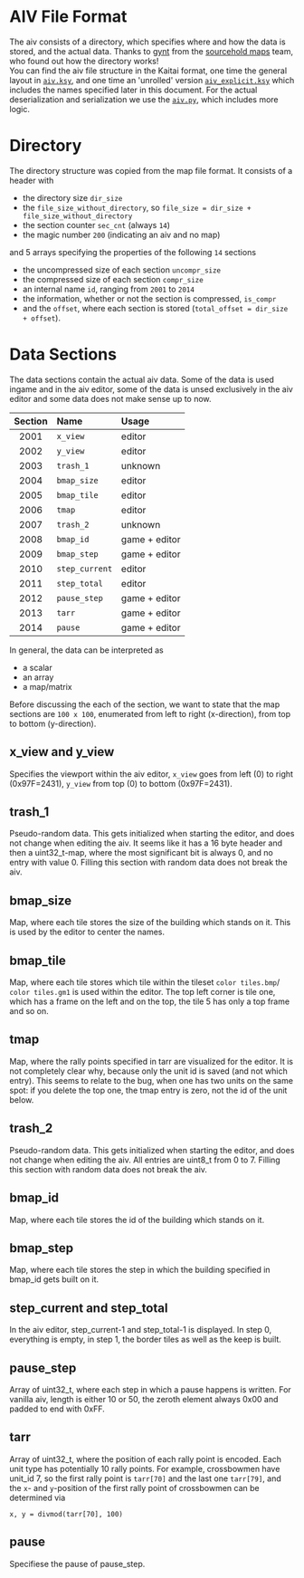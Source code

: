 # AIV File Format

The aiv consists of a directory, which specifies where and how the data is stored, and the actual data. Thanks to [gynt](https://github.com/gynt) from the [sourcehold maps](https://github.com/sourcehold/sourcehold-maps) team, who found out how the directory works!  
You can find the aiv file structure in the Kaitai format, one time the general layout in [`aiv.ksy`](https://github.com/J-T-de/Villagepp/blob/master/kaitai/aiv.ksy), and one time an 'unrolled' version [`aiv_explicit.ksy`](https://github.com/J-T-de/Villagepp/blob/master/kaitai/aiv_explicit.ksy) which includes the names specified later in this document. For the actual deserialization and serialization we use the [`aiv.py`](https://github.com/J-T-de/Villagepp/blob/master/aiv.py), which includes more logic.

# Directory

The directory structure was copied from the map file format. It consists of a header with
- the directory size `dir_size`
- the `file_size_without_directory`, so `file_size = dir_size + file_size_without_directory` 
- the section counter `sec_cnt` (always `14`)
- the magic number `200` (indicating an aiv and no map)

and 5 arrays specifying the properties of the following `14` sections

- the uncompressed size of each section `uncompr_size`
- the compressed size of each section `compr_size`
- an internal name `id`, ranging from `2001` to `2014`
- the information, whether or not the section is compressed, `is_compr`
- and the `offset`, where each section is stored (`total_offset = dir_size + offset`).

# Data Sections

The data sections contain the actual aiv data. Some of the data is used ingame and in the aiv editor, some of the data is unsed exclusively in the aiv editor and some data does not make sense up to now. 

| Section   | Name              | Usage
| :-------: | :---------------- | :------
| 2001      | `x_view`          | editor
| 2002      | `y_view`          | editor
| 2003      | `trash_1`         | unknown
| 2004      | `bmap_size`       | editor
| 2005      | `bmap_tile`       | editor
| 2006      | `tmap`            | editor
| 2007      | `trash_2`         | unknown
| 2008      | `bmap_id`         | game + editor
| 2009      | `bmap_step`       | game + editor
| 2010      | `step_current`    | editor
| 2011      | `step_total`      | editor
| 2012      | `pause_step`      | game + editor
| 2013      | `tarr`            | game + editor
| 2014      | `pause`           | game + editor

In general, the data can be interpreted as
- a scalar
- an array
- a map/matrix

Before discussing the each of the section, we want to state that the map sections are `100 x 100`, enumerated from left to right (x-direction), from top to bottom (y-direction).

## x_view and y_view

Specifies the viewport within the aiv editor, `x_view` goes from left (0) to right (0x97F=2431), `y_view` from top (0) to bottom (0x97F=2431).

## trash_1

Pseudo-random data. This gets initialized when starting the editor, and does not change when editing the aiv. It seems like it has a 16 byte header and then a uint32_t-map, where the most significant bit is always 0, and no entry with value 0. Filling this section with random data does not break the aiv.

## bmap_size

Map, where each tile stores the size of the building which stands on it. This is used by the editor to center the names.

## bmap_tile

Map, where each tile stores which tile within the tileset `color tiles.bmp`/ `color tiles.gm1` is used within the editor. The top left corner is tile one, which has a frame on the left and on the top, the tile 5 has only a top frame and so on.

## tmap

Map, where the rally points specified in tarr are visualized for the editor. It is not completely clear why, because only the unit id is saved (and not which entry). This seems to relate to the bug, when one has two units on the same spot: if you delete the top one, the tmap entry is zero, not the id of the unit below.

## trash_2

Pseudo-random data. This gets initialized when starting the editor, and does not change when editing the aiv. All entries are uint8_t from 0 to 7. Filling this section with random data does not break the aiv.

## bmap_id

Map, where each tile stores the id of the building which stands on it.

## bmap_step

Map, where each tile stores the step in which the building specified in bmap_id gets built on it.

## step_current and step_total

In the aiv editor, step_current-1 and step_total-1 is displayed. In step 0, everything is empty, in step 1, the border tiles as well as the keep is built.

## pause_step

Array of uint32_t, where each step in which a pause happens is written. For vanilla aiv, length is either 10 or 50, the zeroth element always 0x00 and padded to end with 0xFF.

## tarr

Array of uint32_t, where the position of each rally point is encoded. Each unit type has potentially 10 rally points. For example, crossbowmen have unit_id 7, so the first rally point is `tarr[70]` and the last one `tarr[79]`, and the `x`- and `y`-position of the first rally point of crossbowmen can be determined via

`x, y = divmod(tarr[70], 100) `

## pause

Specifiese the pause of pause_step.